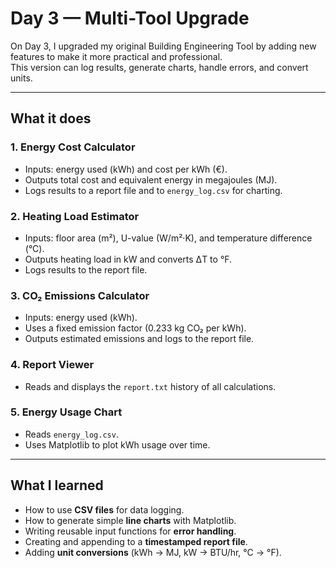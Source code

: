 # Day 3 — Multi-Tool Upgrade

On Day 3, I upgraded my original Building Engineering Tool by adding new features to make it more practical and professional.  
This version can log results, generate charts, handle errors, and convert units.

---

## What it does

### 1. Energy Cost Calculator
- Inputs: energy used (kWh) and cost per kWh (€).  
- Outputs total cost and equivalent energy in megajoules (MJ).  
- Logs results to a report file and to `energy_log.csv` for charting.  

### 2. Heating Load Estimator
- Inputs: floor area (m²), U-value (W/m²·K), and temperature difference (°C).  
- Outputs heating load in kW and converts ΔT to °F.  
- Logs results to the report file.  

### 3. CO₂ Emissions Calculator
- Inputs: energy used (kWh).  
- Uses a fixed emission factor (0.233 kg CO₂ per kWh).  
- Outputs estimated emissions and logs to the report file.  

### 4. Report Viewer
- Reads and displays the `report.txt` history of all calculations.  

### 5. Energy Usage Chart
- Reads `energy_log.csv`.  
- Uses Matplotlib to plot kWh usage over time.  

---

## What I learned
- How to use **CSV files** for data logging.  
- How to generate simple **line charts** with Matplotlib.  
- Writing reusable input functions for **error handling**.  
- Creating and appending to a **timestamped report file**.  
- Adding **unit conversions** (kWh → MJ, kW → BTU/hr, °C → °F).  
